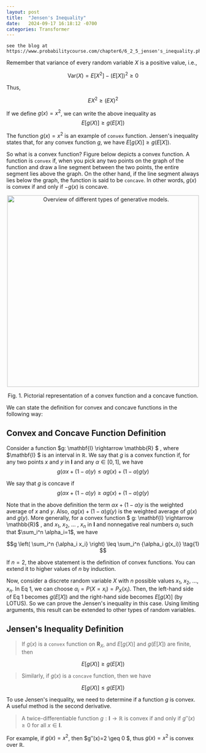 ```yaml
---
layout: post
title:  "Jensen's Inequality"
date:   2024-09-17 16:18:12 -0700
categories: Transformer
---
```


```
see the blog at https://www.probabilitycourse.com/chapter6/6_2_5_jensen's_inequality.php
```

Remember that variance of every random variable $X$ is a positive value, i.e.,

$$\text{Var}(X)=E[X^2]−(E[X])^2 \geq 0$$

Thus, 

$$ EX^2≥(EX)^2 $$

If we define $g(x)=x^2$, we can write the above inequality as 
$$E[g(X)] \geq g(E[X])$$

The function $g(x)=x^2$ is an example of `convex` function. Jensen's inequality states that, for any convex function $g$, we have $E[g(X)] \geq g(E[X])$. 

So what is a convex function? Figure below depicts a convex function. A function is `convex` if, when you pick any two points on the graph of the function and draw a line segment between the two points, the entire segment lies above the graph. On the other hand, if the line segment always lies below the graph, the function is said to be `concave`. In other words, $g(x)$ is convex if and only if $−g(x)$
 is concave.


<div  align="center">
<img  src="{{ site.baseurl }}{% link docs/auto-encoding/images/convex_concave_func.png %}"  alt="Overview of different types of generative models. "  width="500"  />
<figcaption>

Fig. 1. Pictorial representation of a convex function and a concave function.
</figcaption>
</div>


We can state the definition for convex and concave functions in the following way:

## Convex and Concave Function Definition 
Consider a function $g: \mathbf{I} \rightarrow \mathbb{R} $ , where $\mathbf{I} $ is an interval in $\mathbb{R}$. We say that $g$ is a convex function if, for any two points $x$ and $y$ in $\mathbf{I}$ and any $\alpha \in [0,1]$, we have
$$ g(\alpha x + (1−\alpha) y) \leq \alpha g(x) + (1− \alpha) g(y) $$

We say that $g$ is concave if
$$ g(\alpha x + (1−\alpha) y) \geq \alpha g(x) + (1− \alpha) g(y) $$

Note that in the above definition the term $\alpha x + (1−\alpha) y$ is the weighted average of $x$ and $y$. Also, $\alpha g(x) + (1− \alpha) g(y)$ is the weighted average of $g(x)$ and $g(y)$. More generally, for a convex function 
$ g: \mathbf{I} \rightarrow \mathbb{R}$
, and $x_1$, $x_2$, ... , $x_n$ in $\mathbf{I}$ and nonnegative real numbers $\alpha_i$ such that $\sum_i^n \alpha_i=1$, we have

$$g \left( \sum_i^n {\alpha_i x_i} \right) \leq \sum_i^n {\alpha_i g(x_i)} 
\tag{1}
$$

If $n=2$, the above statement is the definition of convex functions. You can extend it to higher values of $n$ by induction.

Now, consider a discrete random variable $X$ with $n$ possible values $x_1$, $x_2$, ..., $x_n$. In Eq 1, we can choose $\alpha_i=P(X=x_i)=P_X(x_i)$. Then, the left-hand side of Eq 1 becomes $g(E[X])$
 and the right-hand side becomes $E[g(X)]$
 (by LOTUS). So we can prove the Jensen's inequality in this case. Using limiting arguments, this result can be extended to other types of random variables.

## Jensen's Inequality Definition

> If $g(x)$ is a `convex` function on $\mathbf{R}_X$, and $E[g(X)]$ and $g(E[X])$ are finite, then

 $$ E[g(X)] \geq g(E[X]) $$

> Similarly, if $g(x)$ is a `concave` function, then we have 

$$ E[g(X)] \leq g(E[X]) $$

To use Jensen's inequality, we need to determine if a function $g$ is convex. A useful method is the second derivative.

> A twice-differentiable function $g: \mathbf{I} \rightarrow \mathbb{R}$ is convex if and only if $g″(x) \geq 0$ for all $x \in \mathbf{I}$.


For example, if $g(x)=x^2$, then $g″(x)=2 \geq 0 $, thus $g(x)=x^2$ is convex over $\mathbb{R}$.

